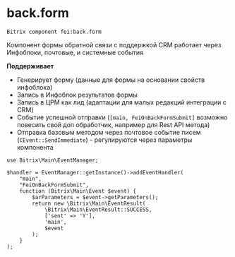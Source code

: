 # back.form
`Bitrix component fei:back.form`

Компонент формы обратной связи с поддержкой CRM работает через Инфоблоки, почтовые, и системные события

**Поддерживает**
- Генерирует форму (данные для формы на основании свойств инфоблока)
- Запись в Инфоблок результатов формы
- Запись в ЦРМ как лид (адаптации для малых редакций интеграции с CRM)
- Событие успешной отправки (`[main, FeiOnBackFormSubmit]` возможно повесить свой доп обработчик, например для Rest API метода)
- Отправка базовым методом через почтовое событие писем (`CEvent::SendImmediate`) - регулируются через параметры компонента

```` 
use Bitrix\Main\EventManager;

$handler = EventManager::getInstance()->addEventHandler(
    "main",
    "FeiOnBackFormSubmit",
    function (Bitrix\Main\Event $event) {
        $arParameters = $event->getParameters();
        return new \Bitrix\Main\EventResult(
            \Bitrix\Main\EventResult::SUCCESS,
            ['sent' => 'Y'],
            'main',
            $event
        );
    }
);
````
